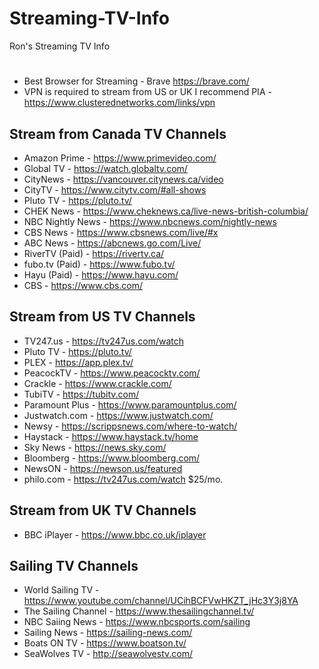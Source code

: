 # Streaming-TV-Info
Ron's Streaming TV Info
#
- Best Browser for Streaming - Brave https://brave.com/
- VPN is required to stream from US or UK I recommend PIA - https://www.clusterednetworks.com/links/vpn
## Stream from Canada TV Channels
- Amazon Prime - https://www.primevideo.com/
- Global TV - https://watch.globaltv.com/
- CityNews - https://vancouver.citynews.ca/video
- CityTV - https://www.citytv.com/#all-shows
- Pluto TV - https://pluto.tv/
- CHEK News - https://www.cheknews.ca/live-news-british-columbia/
- NBC Nightly News - https://www.nbcnews.com/nightly-news
- CBS News - https://www.cbsnews.com/live/#x
- ABC News - https://abcnews.go.com/Live/
- RiverTV (Paid) - https://rivertv.ca/
- fubo.tv (Paid) - https://www.fubo.tv/
- Hayu (Paid) - https://www.hayu.com/
- CBS - https://www.cbs.com/

## Stream from US TV Channels
- TV247.us - https://tv247us.com/watch
- Pluto TV - https://pluto.tv/
- PLEX - https://app.plex.tv/
- PeacockTV - https://www.peacocktv.com/
- Crackle - https://www.crackle.com/
- TubiTV - https://tubitv.com/
- Paramount Plus - https://www.paramountplus.com/
- Justwatch.com - https://www.justwatch.com/
- Newsy - https://scrippsnews.com/where-to-watch/
- Haystack - https://www.haystack.tv/home
- Sky News - https://news.sky.com/
- Bloomberg - https://www.bloomberg.com/
- NewsON - https://newson.us/featured
- philo.com - https://tv247us.com/watch  $25/mo.

## Stream from UK TV Channels
- BBC iPlayer - https://www.bbc.co.uk/iplayer

## Sailing TV Channels
- World Sailing TV - https://www.youtube.com/channel/UCihBCFVwHKZT_jHc3Y3j8YA
- The Sailing Channel - https://www.thesailingchannel.tv/
- NBC Saiing News - https://www.nbcsports.com/sailing
- Sailing News - https://sailing-news.com/
- Boats ON TV - https://www.boatson.tv/
- SeaWolves TV - http://seawolvestv.com/

